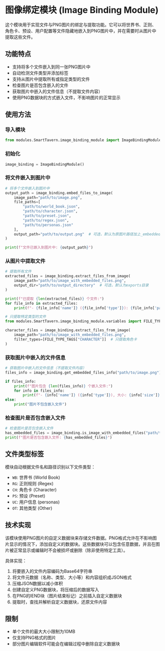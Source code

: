 # 图像绑定模块 (Image Binding Module)

这个模块用于实现文件与PNG图片的绑定与提取功能。它可以将世界书、正则、角色卡、预设、用户配置等文件隐藏地嵌入到PNG图片中，并在需要时从图片中提取这些文件。

## 功能特点

- 支持将多个文件嵌入到同一张PNG图片中
- 自动检测文件类型并添加标签
- 支持从图片中提取所有或指定类型的文件
- 检查图片是否包含嵌入的文件
- 获取图片中嵌入的文件信息（不提取文件内容）
- 使用PNG数据块的方式嵌入文件，不影响图片的正常显示

## 使用方法

### 导入模块

```python
from modules.SmartTavern.image_binding_module import ImageBindingModule
```

### 初始化

```python
image_binding = ImageBindingModule()
```

### 将文件嵌入到图片中

```python
# 将多个文件嵌入到图片中
output_path = image_binding.embed_files_to_image(
    image_path="path/to/image.png",
    file_paths=[
        "path/to/world_book.json",
        "path/to/character.json",
        "path/to/preset.json",
        "path/to/regex.json",
        "path/to/personas.json"
    ],
    output_path="path/to/output.png"  # 可选，默认为原图片路径加上_embedded后缀
)

print(f"文件已嵌入到图片中: {output_path}")
```

### 从图片中提取文件

```python
# 提取所有文件
extracted_files = image_binding.extract_files_from_image(
    image_path="path/to/image_with_embedded_files.png",
    output_dir="path/to/output_directory"  # 可选，默认为exports目录
)

print(f"已提取 {len(extracted_files)} 个文件:")
for file_info in extracted_files:
    print(f"- {file_info['name']} ({file_info['type']}): {file_info['path']}")

# 只提取特定类型的文件
from modules.SmartTavern.image_binding_module.variables import FILE_TYPE_TAGS

character_files = image_binding.extract_files_from_image(
    image_path="path/to/image_with_embedded_files.png",
    filter_types=[FILE_TYPE_TAGS["CHARACTER"]]  # 只提取角色卡
)
```

### 获取图片中嵌入的文件信息

```python
# 获取图片中嵌入的文件信息（不提取文件内容）
files_info = image_binding.get_embedded_files_info("path/to/image.png")

if files_info:
    print(f"图片包含 {len(files_info)} 个嵌入文件:")
    for info in files_info:
        print(f"- {info['name']} ({info['type']}), 大小: {info['size']} 字节")
else:
    print("图片不包含嵌入文件")
```

### 检查图片是否包含嵌入文件

```python
# 检查图片是否包含嵌入文件
has_embedded_files = image_binding.is_image_with_embedded_files("path/to/image.png")
print(f"图片是否包含嵌入文件: {has_embedded_files}")
```

## 文件类型标签

模块自动根据文件名和路径识别以下文件类型：

- `WB`: 世界书 (World Book)
- `RG`: 正则规则 (Regex)
- `CH`: 角色卡 (Character)
- `PS`: 预设 (Preset)
- `UC`: 用户信息 (personas)
- `OT`: 其他类型 (Other)

## 技术实现

该模块使用PNG图片的自定义数据块来存储文件数据。PNG格式允许在不影响图片显示的情况下，添加自定义的数据块。这些数据块可以包含任意数据，并且在图片被正常显示或编辑时不会被损坏或删除（除非使用特定工具）。

具体实现：
1. 将要嵌入的文件内容编码为Base64字符串
2. 将文件元数据（名称、类型、大小等）和内容组织成JSON格式
3. 压缩JSON数据以减小体积
4. 创建自定义PNG数据块，将压缩后的数据写入
5. 在PNG的IEND块（图片结束标记）之前插入自定义数据块
6. 提取时，查找并解析自定义数据块，还原文件内容

## 限制

- 单个文件的最大大小限制为10MB
- 仅支持PNG格式的图片
- 部分图片编辑软件可能会在编辑过程中删除自定义数据块